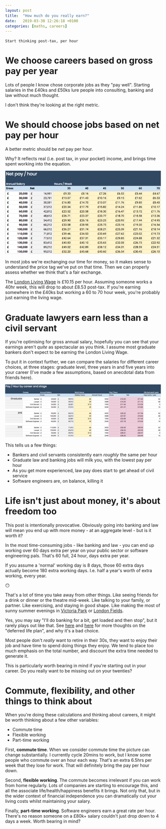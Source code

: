 ```yaml
---
layout: post
title:  "How much do you really earn?"
date:   2019-03-30 12:26:18 +0100
categories: [maths, careers]
---
```


`Start thinking post-tax, per hour`

# We choose careers based on gross pay per year

Lots of people I know chose corporate jobs as they "pay well". Starting salaries in the £40ks and £50ks lure people into consulting, banking and law without much thought.

I don't think they're looking at the right metric.

# We should choose jobs based on net pay per hour

A better metric should be _net_ pay per hour.

Why? It reflects real (i.e. post tax, in your pocket) income, and brings time spent working into the equation.

![Net pay per hour](/assets/img/how-much-really/netpayperhour.png)

In most jobs we're exchanging our time for money, so it makes sense to understand the price tag we've put on that time. Then we can properly assess whether we think that's a fair exchange.

The [London Living Wage](https://www.livingwage.org.uk/calculation) is £10.15 per hour. Assuming someone works a 40hr week, this will drop to about £8.53 post-tax. If you're earning somewhere in the £40ks but working a 60 to 70 hour week, you're probably just earning the living wage.

# Graduate lawyers earn less than a civil servant

If you're optimising for gross annual salary, hopefully you can see that your earnings aren't _quite_ as spectacular as you think. I assume most graduate bankers don't expect to be earning the London Living Wage.

To put it in context further, we can compare the salaries for different career choices, at three stages: graduate level, three years in and five years into your career (I've made a few assumptions, based on anecdotal data from friends here).

![Net pay per hour](/assets/img/how-much-really/netpaybycareer.png)

This tells us a few things:
- Bankers and civil servants consistently earn _roughly_ the same per hour
- Graduate law and banking jobs will milk you, with the lowest pay per hour
- As you get more experienced, law pay does start to get ahead of civil service
- Software engineers are, on balance, killing it

# Life isn't just about money, it's about freedom too

This post is intentionally provocative. Obviously going into banking and law will mean you end up with more money - at an aggregate level - but is it worth it?

In the most time-consuming jobs - like banking and law - you can end up working over 60 days extra per year on your public sector or software engineering pals. That's 60 full, 24 hour, days extra per year.

If you assume a 'normal' working day is 8 days, those 60 extra days actually become 180 extra working days. I.e. half a year's worth of extra working, every year.

:no_mouth:

That's a lot of time you take away from other things. Like seeing friends for a drink or dinner or the theatre mid-week. Like talking to your family, or partner. Like exercising, and staying in good shape. Like making the most of sunny summer evenings in [Victoria Park](https://assets.londonist.com/uploads/2017/07/i875/p18__victoria_park_pavilion_and_cafe_by_the_lake_in_london_borough_of_tower_hamlets_-copyright_peter_jeffree.jpg) or [London Fields](https://media.timeout.com/images/103163980/750/562/image.jpg).

Yes, you may say "I'll do banking for a bit, get loaded and then stop", but it rarely plays out like that. See [here](https://ecorner.stanford.edu/video/a-cautionary-word-on-the-deferred-life-plan/) and [here](https://lettersfromtheporch.wordpress.com/2009/09/26/on-the-deferred-life-plan-an-introduction-to-randy-komisar/) for more thoughts on the "deferred life plan", and why it's a bad choice.

Most people don't _really_ want to retire in their 30s, they want to enjoy their job and have time to spend doing things they enjoy. We tend to place too much emphasis on the total number, and discount the extra time needed to generate it.

This is particularly worth bearing in mind if you're starting out in your career. Do you really want to be missing out on your twenties?

# Commute, flexibility, and other things to think about

When you're doing these calculations and thinking about careers, it might be worth thinking about a few other variables:
- Commute time
- Flexible working
- Part-time working

First, **commute time**. When we consider commute time the picture can change substantially. I currently cycle 20mins to work, but I know some people who commute over an hour each way. That's an extra 6.5hrs per week that they lose for work. That will definitely bring the pay per hour down.

Second, **flexible working**. The commute becomes irrelevant if you can work from home regularly. Lots of companies are starting to encourage this, and all the associate life/health/happiness benefits it brings. Not only that, but in the wider context of financial independence you can dramatically cut your living costs whilst maintaining your salary.

Finally, **part-time working**. Software engineers earn a great rate per hour. There's no reason someone on a £80k+ salary couldn't just drop down to 4 days a week. Worth bearing in mind?

